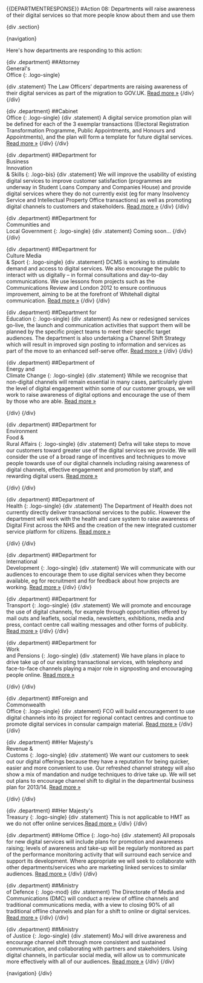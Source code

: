{{DEPARTMENTRESPONSE}}
#Action 08: Departments will raise awareness of their digital services so that more people know about them and use them

{div .section}

{navigation}

Here's how departments are responding to this action:



{div .department}
##Attorney <br> General's <br> Office
{: .logo-single}

{div .statement}
The Law Officers’ departments are raising awareness of their digital services as part of the migration to GOV.UK. [Read more »](https://www.gov.uk/government/publications/law-officers-departments-digital-strategy)
{/div}
{/div}

{div .department}
##Cabinet<br>Office
{: .logo-single}
{div .statement}
A digital service promotion plan will be defined for each of the 3 exemplar transactions (Electoral Registration Transformation Programme, Public Appointments, and Honours and Appointments), and the plan will form a template for future digital services. [Read more »](http://www.cabinetoffice.gov.uk/resource-library/cabinet-office-digital-strategy)
{/div}
{/div}

{div .department}
##Department for<br>Business<br>Innovation<br>& Skills
{: .logo-bis}
{div .statement}
We will improve the usability of existing digital services to improve customer satisfaction (programmes are underway in Student Loans Company and Companies House) and provide digital services where they do not currently exist (eg for many Insolvency Service and Intellectual Property Office transactions) as well as promoting digital channels to customers and stakeholders. [Read more »](http://discuss.bis.gov.uk/digitalstrategy)
{/div}
{/div}

{div .department}
##Department for<br>Communities and<br>Local Government
{: .logo-single}
{div .statement}
Coming soon...
{/div}
{/div}

{div .department}
##Department for<br>Culture Media<br>& Sport
{: .logo-single}
{div .statement}
DCMS is working to stimulate demand and access to digital services. We also encourage the public to interact with us digitally – in formal consultations and day-to-day communications. We use lessons from projects such as the Communications Review and London 2012 to ensure continuous improvement, aiming to be at the forefront of Whitehall digital communication. [Read more »](http://www.dcms.gov.uk/publications/9586.aspx)
{/div}
{/div}


{div .department}
##Department for<br>Education
{: .logo-single}
{div .statement}
As new or redesigned services go-live, the launch and communication activities that support them will be planned by the specific project teams to meet their specific target audiences. The department is also undertaking a Channel Shift Strategy which will result in improved sign posting to information and services as part of the move to an enhanced self-serve offer. [Read more »](http://www.education.gov.uk/digitalstrategy)
{/div}
{/div}

{div .department}
##Department of<br>Energy and<br>Climate Change
{: .logo-single}
{div .statement}
While we recognise that non-digital channels will remain essential in many cases, particularly given the level of digital engagement within some of our customer groups, we will work to raise awareness of digital options and encourage the use of them by those who are able. [Read more »](http://www.decc.gov.uk/en/content/cms/about/our_goals/our_goals.aspx#dds)

{/div}
{/div}

{div .department}
##Department for<br>Environment<br>Food &<br>Rural Affairs
{: .logo-single}
{div .statement}
Defra will take steps to move our customers toward greater use of the digital services we provide. We will consider the use of a broad range of incentives and techniques to move people towards use of our digital channels including raising awareness of digital channels, effective engagement and promotion by staff, and rewarding digital users. [Read more »](http://www.defra.gov.uk/publications/2012/12/20/pb13863-digital-strategy-2012/)

{/div}
{/div}




{div .department}
##Department of<br>Health
{: .logo-single}
{div .statement}
The Department of Health does not currently directly deliver transactional services to the public. However the department will work with the health and care system to raise awareness of Digital First across the NHS and the creation of the new integrated customer service platform for citizens. [Read more »](http://digitalhealth.dh.gov.uk/digital-strategy)

{/div}
{/div}

{div .department}
##Department for<br>International<br>Development
{: .logo-single}
{div .statement}
We will communicate with our audiences to encourage them to use digital services when they become available, eg for recruitment and for feedback about how projects are working. [Read more »](http://www.dfid.gov.uk/about-us/How-we-measure-progress/dfid-digital-strategy/)
{/div}
{/div}

{div .department}
##Department for<br>Transport
{: .logo-single}
{div .statement}
We will promote and encourage the use of digital channels, for example through opportunities offered by mail outs and leaflets, social media, newsletters, exhibitions, media and press, contact centre call waiting messages and other forms of publicity. [Read more »](https://www.gov.uk/government/publications/department-for-transport-digital-strategy)
{/div}
{/div}

{div .department}
##Department for<br>Work<br>and Pensions
{: .logo-single}
{div .statement}
We have plans in place to drive take up of our existing transactional services, with telephony and face-to-face channels playing a major role in signposting and encouraging people online. [Read more »](http://www.dwp.gov.uk/publications/corporate-publications/digital-strategy.shtml)

{/div}
{/div}



{div .department}
##Foreign and<br>Commonwealth<br>Office
{: .logo-single}
{div .statement}
FCO will build encouragement to use digital channels into its project for regional contact centres and continue to promote digital services in consular campaign material. [Read more »](https://www.gov.uk/government/publications/the-fco-digital-strategy)
{/div}
{/div}

{div .department}
##Her Majesty's<br>Revenue &<br>Customs
{: .logo-single}
{div .statement}
We want our customers to seek out our digital offerings because they have a reputation for being quicker, easier and more convenient to use. Our refreshed channel strategy will also show a mix of mandation and nudge techniques to drive take up. We will set out plans to encourage channel shift to digital in the departmental business plan for 2013/14. [Read more »](http://www.hmrc.gov.uk/about/2012-digital-strategy.pdf)

{/div}
{/div}

{div .department}
##Her Majesty's<br>Treasury
{: .logo-single}
{div .statement}
This is not applicable to HMT as we do not offer online services.[Read more »](http://www.hm-treasury.gov.uk/digital_strategy.htm)
{/div}
{/div}

{div .department}
##Home Office
{: .logo-ho}
{div .statement}
All proposals for new digital services will include plans for promotion and awareness raising; levels of awareness and take-up will be regularly monitored as part of the performance monitoring activity that will surround each service and support its development. Where appropriate we will seek to collaborate with other departments/services who are marketing linked services to similar audiences. [Read more »](http://www.homeoffice.gov.uk/publications/about-us/corporate-publications/ho-digital-strategy/)
{/div}
{/div}

{div .department}
##Ministry<br>of Defence
{: .logo-mod}
{div .statement}
The Directorate of Media and Communications (DMC) will conduct a review of offline channels and traditional communications media, with a view to closing 90% of all traditional offline channels and plan for a shift to online or digital services. [Read more »](https://www.gov.uk/government/publications/digital-in-defence)
{/div}
{/div}

{div .department}
##Ministry<br>of Justice
{: .logo-single}
{div .statement}
MoJ will drive awareness and encourage channel shift through more consistent and sustained communication, and collaborating with partners and stakeholders. Using digital channels, in particular social media, will allow us to communicate more effectively with all of our audiences. [Read more »](http://open.justice.gov.uk/digital-strategy/#theme-04-transforming-how-we-engage)
{/div}
{/div}

{navigation}
{/div}




